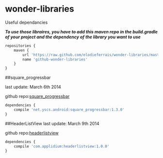 wonder-libraries
================
Useful dependancies



***To use those libraires, you have to add this maven repo in the build.gradle of your project and the dependency of the library you want to use***

```javascript
repositories {
    maven {
        url 'https://raw.github.com/elodieferrais/wonder-libraries/master'
        name 'github-wonder-libraries'
    }
}
```

##square_progressbar

last update: March 6th 2014

github repo:[square_progressbar](https://github.com/elodieferrais/android-square-progressbar)


```javascript
dependencies {
    compile 'net.yscs.android:square_progressbar:1.3.0'
}
```

##HeaderListView
last update: March 9th 2014

github repo:[headerlistview](https://github.com/applidium/HeaderListView)

```javascript
dependencies {
    compile 'com.applidium:headerlistview:1.0.0'
}
```